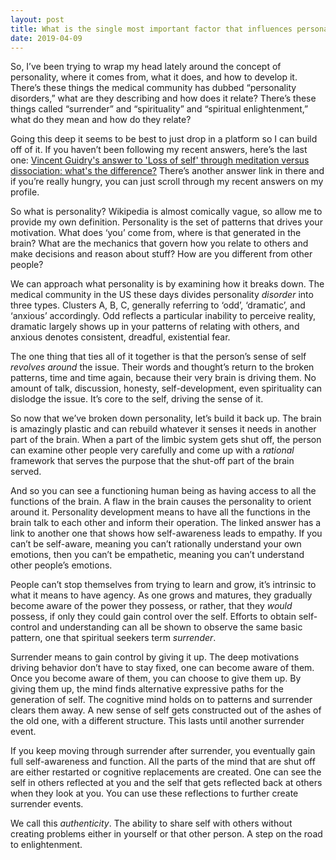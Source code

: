 ```yaml
---
layout: post
title: What is the single most important factor that influences personality?
date: 2019-04-09
---
```


<p>So, I’ve been trying to wrap my head lately around the concept of personality, where it comes from, what it does, and how to develop it. There’s these things the medical community has dubbed “personality disorders,” what are they describing and how does it relate? There’s these things called “surrender” and “spirituality” and “spiritual enlightenment,” what do they mean and how do they relate?</p><p>Going this deep it seems to be best to just drop in a platform so I can build off of it. If you haven’t been following my recent answers, here’s the last one: <a href="/Loss-of-self-through-meditation-versus-dissociation-whats-the-difference/answer/Vincent-Guidry-1">Vincent Guidry's answer to 'Loss of self' through meditation versus dissociation: what's the difference?</a> There’s another answer link in there and if you’re really hungry, you can just scroll through my recent answers on my profile.</p><p>So what is personality? Wikipedia is almost comically vague, so allow me to provide my own definition. Personality is the set of patterns that drives your motivation. What does ‘you’ come from, where is that generated in the brain? What are the mechanics that govern how you relate to others and make decisions and reason about stuff? How are you different from other people?</p><p>We can approach what personality is by examining how it breaks down. The medical community in the US these days divides personality <i>disorder</i> into three types. Clusters A, B, C, generally referring to ‘odd’, ‘dramatic’, and ‘anxious’ accordingly. Odd reflects a particular inability to perceive reality, dramatic largely shows up in your patterns of relating with others, and anxious denotes consistent, dreadful, existential fear.</p><p>The one thing that ties all of it together is that the person’s sense of self <i>revolves around</i> the issue. Their words and thought’s return to the broken patterns, time and time again, because their very brain is driving them. No amount of talk, discussion, honesty, self-development, even spirituality can dislodge the issue. It’s core to the self, driving the sense of it.</p><p>So now that we’ve broken down personality, let’s build it back up. The brain is amazingly plastic and can rebuild whatever it senses it needs in another part of the brain. When a part of the limbic system gets shut off, the person can examine other people very carefully and come up with a <i>rational</i> framework that serves the purpose that the shut-off part of the brain served.</p><p>And so you can see a functioning human being as having access to all the functions of the brain. A flaw in the brain causes the personality to orient around it. Personality development means to have all the functions in the brain talk to each other and inform their operation. The linked answer has a link to another one that shows how self-awareness leads to empathy. If you can’t be self-aware, meaning you can’t rationally understand your own emotions, then you can’t be empathetic, meaning you can’t understand other people’s emotions.</p><p>People can’t stop themselves from trying to learn and grow, it’s intrinsic to what it means to have agency. As one grows and matures, they gradually become aware of the power they possess, or rather, that they <i>would</i> possess, if only they could gain control over the self. Efforts to obtain self-control and understanding can all be shown to observe the same basic pattern, one that spiritual seekers term <i>surrender</i>.</p><p>Surrender means to gain control by giving it up. The deep motivations driving behavior don’t have to stay fixed, one can become aware of them. Once you become aware of them, you can choose to give them up. By giving them up, the mind finds alternative expressive paths for the generation of self. The cognitive mind holds on to patterns and surrender clears them away. A new sense of self gets constructed out of the ashes of the old one, with a different structure. This lasts until another surrender event.</p><p>If you keep moving through surrender after surrender, you eventually gain full self-awareness and function. All the parts of the mind that are shut off are either restarted or cognitive replacements are created. One can see the self in others reflected at you and the self that gets reflected back at others when they look at you. You can use these reflections to further create surrender events.</p><p>We call this <i>authenticity</i>. The ability to share self with others without creating problems either in yourself or that other person. A step on the road to enlightenment.</p>
